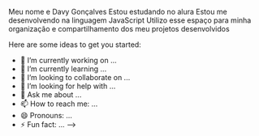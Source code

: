 Meu nome e Davy Gonçalves
Estou estudando no alura
Estou me desenvolvendo na linguagem JavaScript
Utilizo esse espaço para minha organização e compartilhamento dos meu projetos desenvolvidos

Here are some ideas to get you started:

- 🔭 I’m currently working on ...
- 🌱 I’m currently learning ...
- 👯 I’m looking to collaborate on ...
- 🤔 I’m looking for help with ...
- 💬 Ask me about ...
- 📫 How to reach me: ...
- 😄 Pronouns: ...
- ⚡ Fun fact: ...
-->
